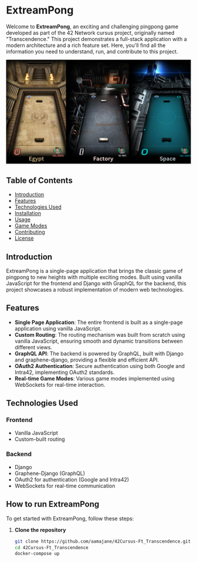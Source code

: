 # ExtreamPong

Welcome to **ExtreamPong**, an exciting and challenging pingpong game developed as part of the 42 Network cursus project, originally named "Transcendence." This project demonstrates a full-stack application with a modern architecture and a rich feature set. Here, you'll find all the information you need to understand, run, and contribute to this project.

![game modes](https://github.com/aamajane/42Cursus-Ft_Transcendence/blob/main/docs/game_modes.png)

## Table of Contents
- [Introduction](#introduction)
- [Features](#features)
- [Technologies Used](#technologies-used)
- [Installation](#installation)
- [Usage](#usage)
- [Game Modes](#game-modes)
- [Contributing](#contributing)
- [License](#license)

## Introduction
ExtreamPong is a single-page application that brings the classic game of pingpong to new heights with multiple exciting modes. Built using vanilla JavaScript for the frontend and Django with GraphQL for the backend, this project showcases a robust implementation of modern web technologies.

## Features
- **Single Page Application**: The entire frontend is built as a single-page application using vanilla JavaScript.
- **Custom Routing**: The routing mechanism was built from scratch using vanilla JavaScript, ensuring smooth and dynamic transitions between different views.
- **GraphQL API**: The backend is powered by GraphQL, built with Django and graphene-django, providing a flexible and efficient API.
- **OAuth2 Authentication**: Secure authentication using both Google and Intra42, implementing OAuth2 standards.
- **Real-time Game Modes**: Various game modes implemented using WebSockets for real-time interaction.

## Technologies Used
### Frontend
- Vanilla JavaScript
- Custom-built routing

### Backend
- Django
- Graphene-Django (GraphQL)
- OAuth2 for authentication (Google and Intra42)
- WebSockets for real-time communication

## How to run ExtreamPong
To get started with ExtreamPong, follow these steps:

1. **Clone the repository**
   ```bash
   git clone https://github.com/aamajane/42Cursus-Ft_Transcendence.git
   cd 42Cursus-Ft_Transcendence
   docker-compose up

   
